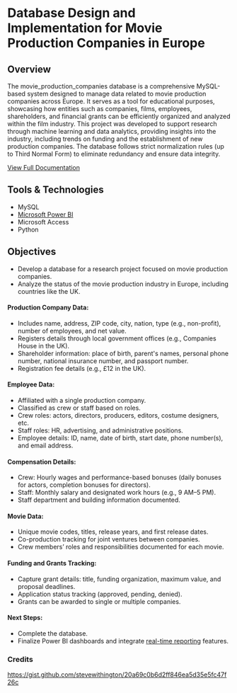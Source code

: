 # Database Design and Implementation for Movie Production Companies in Europe
 
## Overview 
The movie_production_companies database is a comprehensive MySQL-based system designed to manage data related to movie production companies across Europe. It serves as a tool for educational purposes, showcasing how entities such as companies, films, employees, shareholders, and financial grants can be efficiently organized and analyzed within the film industry. This project was developed to support research through machine learning and data analytics, providing insights into the industry, including trends on funding and the establishment of new production companies. The database follows strict normalization rules (up to Third Normal Form) to eliminate redundancy and ensure data integrity.
 
[View Full Documentation](https://sites.google.com/view/eu-film-db)
 
## Tools & Technologies
- MySQL 
- [Microsoft Power BI](https://app.powerbi.com/view?r=eyJrIjoiOTAxZjBiZDUtZDE1ZC00YzU2LWExODctOTU2MjFhM2ZiY2YyIiwidCI6IjFmZWExNGY1LTNjYjYtNGM1OC1hYjJiLWY4MGU3ZjQ1OWVkMSIsImMiOjh9)
- Microsoft Access
- Python

## Objectives

- Develop a database for a research project focused on movie production companies.
- Analyze the status of the movie production industry in Europe, including countries like the UK.

#### Production Company Data:
- Includes name, address, ZIP code, city, nation, type (e.g., non-profit), number of employees, and net value.
- Registers details through local government offices (e.g., Companies House in the UK).
- Shareholder information: place of birth, parent's names, personal phone number, national insurance number, and passport number.
- Registration fee details (e.g., £12 in the UK).

#### Employee Data:
- Affiliated with a single production company.
- Classified as crew or staff based on roles.
- Crew roles: actors, directors, producers, editors, costume designers, etc.
- Staff roles: HR, advertising, and administrative positions.
- Employee details: ID, name, date of birth, start date, phone number(s), and email address.

#### Compensation Details:
- Crew: Hourly wages and performance-based bonuses (daily bonuses for actors, completion bonuses for directors).
- Staff: Monthly salary and designated work hours (e.g., 9 AM–5 PM).
- Staff department and building information documented.

#### Movie Data:
- Unique movie codes, titles, release years, and first release dates.
- Co-production tracking for joint ventures between companies.
- Crew members’ roles and responsibilities documented for each movie.

#### Funding and Grants Tracking:
- Capture grant details: title, funding organization, maximum value, and proposal deadlines.
- Application status tracking (approved, pending, denied).
- Grants can be awarded to single or multiple companies.

#### Next Steps:
- Complete the database.
- Finalize Power BI dashboards and integrate [real-time reporting](https://app.powerbi.com/view?r=eyJrIjoiOTAxZjBiZDUtZDE1ZC00YzU2LWExODctOTU2MjFhM2ZiY2YyIiwidCI6IjFmZWExNGY1LTNjYjYtNGM1OC1hYjJiLWY4MGU3ZjQ1OWVkMSIsImMiOjh9) features.

### Credits 
 https://gist.github.com/stevewithington/20a69c0b6d2ff846ea5d35e5fc47f26c
